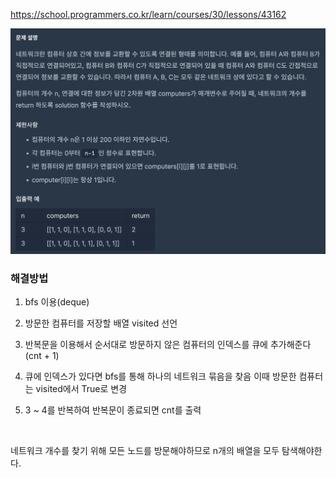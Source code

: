 https://school.programmers.co.kr/learn/courses/30/lessons/43162

![Alt text](image.png)

### 해결방법

1. bfs 이용(deque)

2. 방문한 컴퓨터를 저장할 배열 visited 선언

3. 반복문을 이용해서 순서대로 방문하지 않은 컴퓨터의 인덱스를 큐에 추가해준다(cnt + 1)

4. 큐에 인덱스가 있다면 bfs를 통해 하나의 네트워크 묶음을 찾음 이때 방문한 컴퓨터는 visited에서 True로 변경

5. 3 ~ 4를 반복하여 반복문이 종료되면 cnt를 출력

<br>

네트워크 개수를 찾기 위해 모든 노드를 방문해야하므로 n개의 배열을 모두 탐색해야한다.